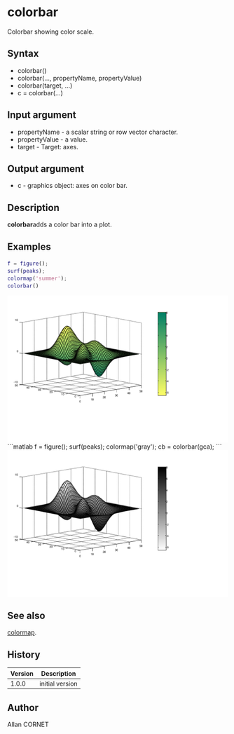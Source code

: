 # colorbar

Colorbar showing color scale.

## Syntax

- colorbar()
- colorbar(..., propertyName, propertyValue)
- colorbar(target, ...)
- c = colorbar(...)

## Input argument

- propertyName - a scalar string or row vector character.
- propertyValue - a value.
- target - Target: axes.

## Output argument

- c - graphics object: axes on color bar.

## Description

  <p><b>colorbar</b>adds a color bar into a plot.</p>

## Examples

```matlab
f = figure();
surf(peaks);
colormap('summer');
colorbar()
```

<img src="colorbar_1_C38192B1.svg" align="middle"/>
```matlab
f = figure();
surf(peaks);
colormap('gray');
cb = colorbar(gca);
```
<img src="colorbar_2_8B429B15.svg" align="middle"/>

## See also

[colormap](colormap.md).

## History

| Version | Description     |
| ------- | --------------- |
| 1.0.0   | initial version |

## Author

Allan CORNET

